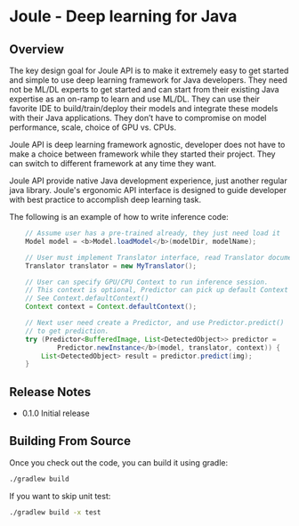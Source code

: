 Joule - Deep learning for Java
==============================

## Overview

The key design goal for Joule API is to make it extremely easy to get started and simple to
use deep learning framework for Java developers. They need not be ML/DL experts to get started
and can start from their existing Java expertise as an on-ramp to learn and use ML/DL. They can
use their favorite IDE to build/train/deploy their models and integrate these models with their
Java applications. They don’t have to compromise on model performance, scale, choice of GPU vs.
CPUs.

Joule API is deep learning framework agnostic, developer does not have to make a choice
between framework while they started their project. They can switch to different framework at any
time they want.

Joule API provide native Java development experience, just another regular java library.
Joule's ergonomic API interface is designed to guide developer with best practice to accomplish
deep learning task.

The following is an example of how to write inference code:

```java
    // Assume user has a pre-trained already, they just need load it
    Model model = <b>Model.loadModel</b>(modelDir, modelName);

    // User must implement Translator interface, read Translator document for detail.
    Translator translator = new MyTranslator();

    // User can specify GPU/CPU Context to run inference session.
    // This context is optional, Predictor can pick up default Context if not specified.
    // See Context.defaultContext()
    Context context = Context.defaultContext();

    // Next user need create a Predictor, and use Predictor.predict()
    // to get prediction.
    try (Predictor<BufferedImage, List<DetectedObject>> predictor =
            Predictor.newInstance</b>(model, translator, context)) {
        List<DetectedObject> result = predictor.predict(img);
    }
```

## Release Notes
* 0.1.0 Initial release

## Building From Source

Once you check out the code, you can build it using gradle:

```sh
./gradlew build
```

If you want to skip unit test:
```sh
./gradlew build -x test
```
